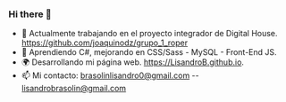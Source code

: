### Hi there 👋
- 🔭 Actualmente trabajando en el proyecto integrador de Digital House. https://github.com/joaquinodz/grupo_1_roper
- 🌱 Aprendiendo C#, mejorando en CSS/Sass - MySQL - Front-End JS.
- 🌍 Desarrollando mi página web. https://LisandroB.github.io.
- 📫 Mi contacto: brasolinlisandro0@gmail.com -- lisandrobrasolin@gmail.com


<!--
**LisandroB/LisandroB** is a ✨ _special_ ✨ repository because its `README.md` (this file) appears on your GitHub profile.

